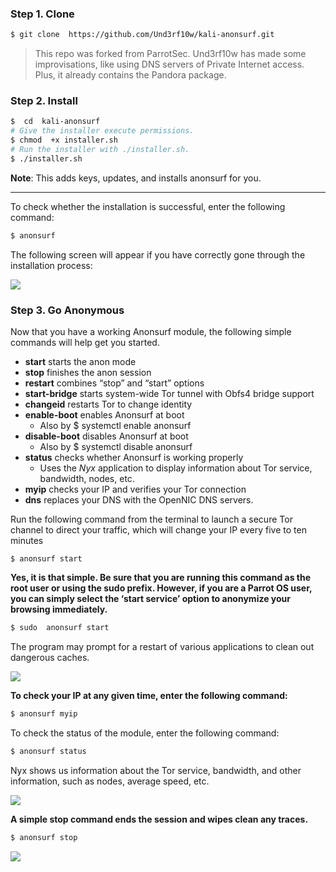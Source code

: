 ### Step 1. Clone

```bash
$ git clone  https://github.com/Und3rf10w/kali-anonsurf.git
```

> This repo was forked from ParrotSec. Und3rf10w has made some improvisations, like using DNS servers of Private Internet access. Plus, it already contains the Pandora package.

### Step 2. Install

```bash
$  cd  kali-anonsurf
# Give the installer execute permissions.
$ chmod  +x installer.sh
# Run the installer with ./installer.sh.
$ ./installer.sh
```
**Note**: This adds keys, updates, and installs anonsurf for you.

--- 
To check whether the installation is successful, enter the following command:
```bash
$ anonsurf
```

The following screen will appear if you have correctly gone through the installation process:

[![](https://linuxhint.com/wp-content/uploads/2020/07/2-68.png)](https://linuxhint.com/wp-content/uploads/2020/07/2-68.png)

### Step 3. Go Anonymous

Now that you have a working Anonsurf module, the following simple commands will help get you started.

-   **start**  starts the anon mode
-   **stop**  finishes the anon session
-   **restart**  combines “stop” and “start” options
-   **start-bridge**  starts system-wide Tor tunnel with Obfs4 bridge support
-   **changeid** restarts Tor to change identity
-   **enable-boot**  enables Anonsurf at boot
    -   Also by $ systemctl enable anonsurf
-   **disable-boot** disables Anonsurf at boot
    -   Also by $ systemctl disable anonsurf
-   **status**  checks whether Anonsurf is working properly
    -   Uses the  _Nyx_  application to display information about Tor service, bandwidth, nodes, etc.
-   **myip**  checks your IP and verifies your Tor connection
-   **dns**  replaces your DNS with the OpenNIC DNS servers.

Run the following command from the terminal to launch a secure Tor channel to direct your traffic, which will change your IP every five to ten minutes

```shell
$ anonsurf start
```

**Yes, it is that simple. Be sure that you are running this command as the root user or using the sudo prefix. However, if you are a Parrot OS user, you can simply select the ‘start service’ option to anonymize your browsing immediately.**

```js
$ sudo  anonsurf start
```

The program may prompt for a restart of various applications to clean out dangerous caches.

[![](https://linuxhint.com/wp-content/uploads/2020/07/3-63.png)](https://linuxhint.com/wp-content/uploads/2020/07/3-63.png)

**To check your IP at any given time, enter the following command:**

```bash
$ anonsurf myip
```

To check the status of the module, enter the following command:

```bash
$ anonsurf status
```
Nyx shows us information about the Tor service, bandwidth, and other information, such as nodes, average speed, etc.

[![](https://linuxhint.com/wp-content/uploads/2020/07/4-60-1024x263.png)](https://linuxhint.com/wp-content/uploads/2020/07/4-60.png)

**A simple stop command ends the session and wipes clean any traces.**

```bash
$ anonsurf stop
```

[![](https://linuxhint.com/wp-content/uploads/2020/07/5-52.png)](https://linuxhint.com/wp-content/uploads/2020/07/5-52.png)

